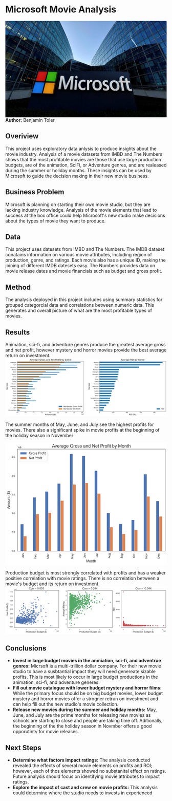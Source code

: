 # Microsoft Movie Analysis
<img src="./images/Microsoft_image.jpg" alt="Drawing" style="width: 900px;height:300px;float: left;"/>

**Author:** Benjamin Toler

## Overiview
This project uses exploratory data anlysis to produce insights about the movie industry. Analysis of a movie datasets from IMBD and The Numbers shows that the most profitable movies are those that use large production budgets, are of the animation, SciFi, or Adventure genres, and are realeased during the summer or holiday months. These insights can be used by Microsoft to guide the decision making in their new movie business.

## Business Problem
Microsoft is planning on starting their own movie studio, but they are lacking industry knowledge. Analysis of the movie elements that lead to success at the box office could help Microsoft's new studio make decisions about the types of movie they want to produce.

## Data
This project uses datesets from IMBD and The Numbers. The IMDB dataset conatains information on various movie attributes, including region of production, genre, and ratings. Each movie also has a unique ID, making the joining of different IMDB datesets easy. The Numbers provides data on movie release dates and  movie financials such as budget and gross profit.

## Method
The analysis deployed in this project includes using summary statistics for grouped categorcial data and correlations between numeric data. This generates and overall picture of what are the most profitable types of movies.

## Results
Animation, sci-fi, and adventure genres produce the greatest average gross and net profit, however mystery and horror movies provide the best average return on investment.
![genre_bar_charts](./images/genre_bar_charts.png) 

The summer months of May, June, and July see the highest profits for movies. There also a significant spike in movie profits at the beginning of the holiday season in November

![profit_by_month](./images/profit_by_month.png)

Production budget is most strongly correlated with profits and has a weaker positive correlation with movie ratings. There is no correlation between a movie's budget and its return on investment.
![production_budget_correlations](./images/production_budget_correlations.png)

## Conclusions
 - **Invest in large budget movies in the anmiation, sci-fi, and adventrue genres:** Micrsoft is a multi-trillion dollar company. For their new movie studio to have a susbtantial impact they will need genereate sizable profits. This is most likely to occur in large budget productions in the animation, sci-fi, and adventure generes.
 - **Fill out movie catalogue with lower budget mystery and horror films:** While the primary focus should be on big budget movies, lower budget mystery and horror movies offer a strogner retrun on investment and can help fill out the new studio's movie collection.
 - **Release new movies during the summer and holiday months:** May, June, and July are the prime months for releasing new movies as schools are starting to close and people are taking time off. Aditionally, the beginning of the the holiday season in Novmber offers a good opporutinty for movie releases.

## Next Steps
 - **Determine what factors impact ratings:** The analysis conducted revealed the effects of several movie elements on profits and ROI; however, each of thos elements showed no substanital effect on ratings. Future analysis should focus on identifying movie attributes to impact ratings.
 - **Explore the impact of cast and crew on movie profits:** This analysis could determine where the studio needs to invests in experienced 



